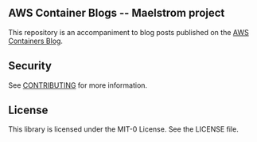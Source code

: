 ## AWS Container Blogs -- Maelstrom project

This repository is an accompaniment to blog posts  published on the [AWS Containers Blog](https://aws.amazon.com/blogs/containers/).

## Security
See [CONTRIBUTING](CONTRIBUTING.md#security-issue-notifications) for more information.

## License

This library is licensed under the MIT-0 License. See the LICENSE file.
